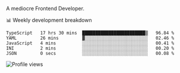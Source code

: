 A mediocre Frontend Developer.

📊 Weekly development breakdown
<!--START_SECTION:waka-->

```text
TypeScript   17 hrs 30 mins  ████████████████████████▒   96.84 %
YAML         26 mins         ▓░░░░░░░░░░░░░░░░░░░░░░░░   02.46 %
JavaScript   4 mins          ░░░░░░░░░░░░░░░░░░░░░░░░░   00.41 %
INI          2 mins          ░░░░░░░░░░░░░░░░░░░░░░░░░   00.20 %
JSON         0 secs          ░░░░░░░░░░░░░░░░░░░░░░░░░   00.08 %
```

<!--END_SECTION:waka-->

<img src="https://gpvc.arturio.dev/iqbalfasri" alt="Profile views"/>
